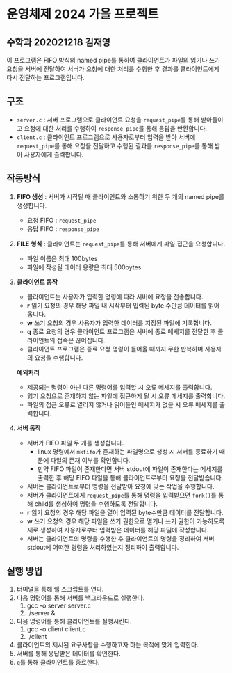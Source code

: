 # 운영체제 2024 가을 프로젝트

## 수학과 202021218 김재영

이 프로그램은 FIFO 방식의 named pipe를 통하여 클라이언트가 파일의 읽기나 쓰기 요청을 서버에 전달하여 서버가 요청에 대한 처리를 수행한 후 결과를 클라이언트에게 다시 전달하는 프로그램입니다.

## 구조
- `server.c` : 서버 프로그램으로 클라이언트 요청을 `request_pipe`를 통해 받아들이고 요청에 대한 처리를 수행하여 `response_pipe`를 통해 응답을 반환합니다.
- `client.c` : 클라이언트 프로그램으로 사용자로부터 입력을 받아 서버에 `request_pipe`를 통해 요청을 전달하고 수행된 결과를 `response_pipe`를 통해 받아 사용자에게 출력합니다.

## 작동방식

1. **FIFO 생성** : 서버가 시작될 때 클라이언트와 소통하기 위한 두 개의 named pipe를 생성합니다.
    - 요청 FIFO : `request_pipe`
    - 응답 FIFO : `response_pipe`

2. **FILE 형식** : 클라이언트는 `request_pipe`를 통해 서버에게 파일 접근을 요청합니다.
    - 파일 이름은 최대 100bytes
    - 파일에 작성될 데이터 용량은 최대 500bytes

3. **클라이언트 동작**
    - 클라이언트는 사용자가 입력한 명령에 따라 서버에 요청을 전송합니다.
    - **r** 읽기 요청의 경우 해당 파일 내 시작부터 입력된 byte 수만큼 데이터를 읽어 옵니다.
    - **w** 쓰기 요청의 경우 사용자가 입력한 데이터를 지정된 파일에 기록합니다.
    - **q** 종료 요청의 경우 클라이언트 프로그램은 서버에 종료 메세지를 전달한 후 클라이언트의 접속은 끊어집니다.
    - 클라이언트 프로그램은 종료 요청 명령이 들어올 때까지 무한 반복하며 사용자의 요청을 수행합니다.

    **예외처리**
    - 제공되는 명령이 아닌 다른 명령어를 입력할 시 오류 메세지를 출력합니다.
    - 읽기 요청으로 존재하지 않는 파일에 접근하게 될 시 오류 메세지를 출력합니다.
    - 파일의 접근 오류로 열리지 않거나 읽어들인 메세지가 없을 시 오류 메세지를 출력합니다.

4. **서버 동작**
    - 서버가 FIFO 파일 두 개를 생성합니다.
        - linux 명령에서 `mkfifo`가 존재하는 파일명으로 생성 시 서버를 종료하기 때문에 파일의 존재 여부를 확인합니다.
        - 만약 FIFO 파일이 존재한다면 서버 stdout에 파일이 존재한다는 메세지를 출력한 후 해당 FIFO 파일을 통해 클라이언트로부터 요청을 전달받습니다.
    - 서버는 클라이언트로부터 명령을 전달받아 요청에 맞는 작업을 수행합니다.
    - 서버가 클라이언트에게 `request_pipe`를 통해 명령을 입력받으면 `fork()`를 통해 child를 생성하여 명령을 수행하도록 전달합니다.
    - **r** 읽기 요청의 경우 해당 파일을 열어 입력된 byte수만큼 데이터를 전달합니다.
    - **w** 쓰기 요청의 경우 해당 파일을 쓰기 권한으로 열거나 쓰기 권한이 가능하도록 새로 생성하여 사용자로부터 입력받은 데이터를 해당 파일에 작성합니다.
    - 서버는 클라이언트의 명령을 수행한 후 클라이언트의 명령을 정리하여 서버 stdout에 어떠한 명령을 처리하였는지 정리하여 출력합니다.

## 실행 방법
1. 터미널을 통해 쉘 스크립트를 연다.
2. 다음 명령어를 통해 서버를 백그라운드로 실행한다.
    1. gcc -o server server.c
    2. ./server &
3. 다음 명령어를 통해 클라이언트를 실행시킨다.
    1. gcc -o client client.c
    2. ./client
4. 클라이언트의 제시된 요구사항을 수행하고자 하는 목적에 맞게 입력한다.
5. 서버를 통해 응답받은 데이터를 확인한다.
6. `q`를 통해 클라이언트를 종료한다.
